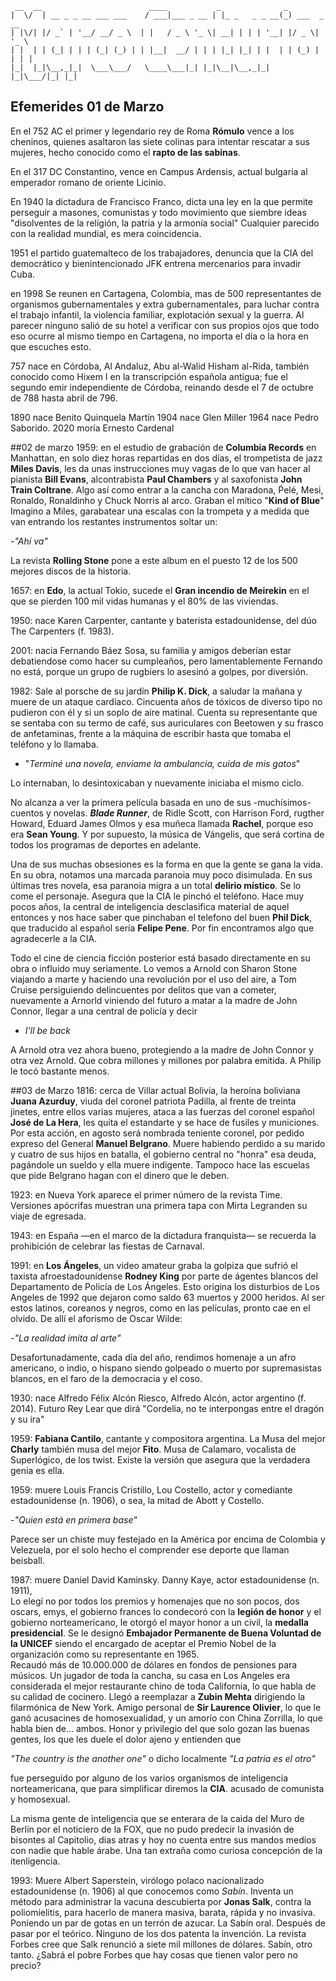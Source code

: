 ```
 __  __                        ____           _              _             
|  \/  | __ _ _ __ ___ ___    / ___|___ _ __ | |_ _   _ _ __(_) ___  _ __  
| |\/| |/ _` | '__/ __/ _ \  | |   / _ \ '_ \| __| | | | '__| |/ _ \| '_ \ 
| |  | | (_| | | | (_| (_) | | |__|  __/ | | | |_| |_| | |  | | (_) | | | |
|_|  |_|\__,_|_|  \___\___/   \____\___|_| |_|\__|\__,_|_|  |_|\___/|_| |_|
```

## Efemerides 01 de Marzo

En el 752 AC el primer y legendario rey de Roma **Rómulo** vence a los cheninos, quienes asaltaron las siete colinas para intentar rescatar a sus mujeres, hecho conocido como el **rapto de las sabinas**.

En el 317 DC Constantino, vence en Campus Ardensis, actual bulgaria al emperador romano de oriente Licinio.

En 1940 la dictadura de Francisco Franco, dicta una ley en la que permite perseguir a masones, comunistas y todo movimiento que siembre ideas "disolventes de la relígión, la patria y la armonía social"  Cualquier parecido con la realidad mundial, es mera coincidencia.

1951 el partido guatemalteco de los trabajadores, denuncia que la CIA del democrático y bienintencionado JFK entrena mercenarios para invadir Cuba.

en 1998 Se reunen en Cartagena, Colombia, mas de 500 representantes de organismos gubernamentales y extra gubernamentales, para luchar contra el trabajo infantil, la violencia familiar, explotación sexual y la guerra.  Al parecer ninguno salió de su hotel a verificar con sus propios ojos que todo eso ocurre al mismo tiempo en Cartagena, no importa el día o la hora en que escuches esto.

757 nace en Córdoba, Al Andaluz, Abu al-Walid Hisham al-Rida, también conocido como Hixem I en la transcripción española antigua; fue el segundo emir independiente de Córdoba, reinando desde el 7 de octubre de 788 hasta abril de 796.

1890 nace Benito Quinquela Martín
1904 nace Glen Miller
1964 nace Pedro Saborido.
2020 moría Ernesto Cardenal

##02 de marzo
1959: en el estudio de grabación de **Columbia Records** en Manhattan, en solo diez horas repartidas en dos días, el trompetista de jazz **Miles Davis**, les da unas instrucciones muy vagas de lo que van hacer al pianista **Bill Evans**, alcontrabista **Paul Chambers** y al saxofonista **John Train Coltrane**.  Algo así como entrar a la cancha con Maradona, Ṕelé, Mesi, Ronaldo, Ronaldinho y Chuck Norris al arco.  Graban el mítico "**Kind of Blue**"  
Imagino a Miles, garabatear una escalas con la trompeta y a medida que van entrando los restantes instrumentos soltar un:

-*"Ahí va"*

La revista **Rolling Stone** pone a este album en el puesto 12 de los 500 mejores discos de la historia.

1657: en **Edo**, la actual Tokio, sucede el **Gran incendio de Meirekin** en el que se pierden 100 mil vidas humanas y el 80% de las viviendas.

1950: nace Karen Carpenter, cantante y baterista estadounidense, del dúo The Carpenters (f. 1983).

2001: nacia Fernando Báez Sosa, su familia y amigos deberían estar debatiendose como hacer su cumpleaños, pero lamentablemente Fernando no está, porque un grupo de rugbiers lo asesinó a golpes, por diversión.

1982: Sale al porsche de su jardín **Philip K. Dick**, a saludar la mañana y muere de un ataque cardíaco. Cincuenta años de tóxicos de diverso tipo no pudieron con él y si un soplo de aire matinal.
Cuenta su representante que se sentaba con su termo de café, sus auriculares con Beetowen y su frasco de anfetaminas, frente a la máquina de escribir hasta que tomaba el teléfono y lo llamaba.  

- "*Terminé una novela, enviame la ambulancia, cuida de mis gatos*"  

Lo internaban, lo desintoxicaban y nuevamente iniciaba el mismo ciclo.

No alcanza a ver la primera película basada en uno de sus -muchísimos- cuentos y novelas.  ***Blade Runner***, de Ridle Scott, con Harrison Ford, rugther Howard, Eduard James Olmos y esa muñeca llamada **Rachel**, porque eso era **Sean Young**. Y por supuesto, la música de Vángelis, que será cortina de todos los programas de deportes en adelante. 

Una de sus muchas obsesiones es la forma en que la gente se gana la vida.  En su obra, notamos una marcada paranoia muy poco disimulada.  En sus últimas tres novela, esa paranoia migra a un total **delirio místico**.  Se lo come el personaje.  Asegura que la CIA le pinchó el teléfono.  Hace muy pocos años, la central de inteligencia desclasifica material de aquel entonces y nos hace saber que pinchaban el telefono del buen **Phil Dick**, que traducido al español sería **Felipe Pene**.  Por fin encontramos algo que agradecerle a la CIA.  

Todo el cine de ciencia ficción posterior está basado directamente en su obra o influido muy seriamente.  Lo vemos a Arnold con Sharon Stone viajando a marte y haciendo una revolución por el uso del aire, a Tom Cruise persiguiendo delincuentes por delitos que van a cometer, nuevamente a Arnorld viniendo del futuro a matar a la madre de John Connor, llegar a una central de policía y decir 

- *I'll be back*
 
A Arnold otra vez ahora bueno, protegiendo a la madre de John Connor y otra vez Arnold.  Que cobra millones y millones por palabra emitida.  A Philip le tocó bastante menos.



##03 de Marzo
1816: cerca de Villar actual Bolivia, la heroína boliviana **Juana Azurduy**, viuda del coronel patriota Padilla, al frente de treinta jinetes, entre ellos varias mujeres, ataca a las fuerzas del coronel español **José de La Hera**, les quita el estandarte y se hace de fusiles y municiones. Por esta acción, en agosto será nombrada teniente coronel, por pedido expreso del General **Manuel Belgrano**.    Muere habiendo perdido a su marido y cuatro de sus hijos en batalla, el gobierno central no "honra" esa deuda, pagándole un sueldo y ella muere indigente.  Tampoco hace las escuelas que pide Belgrano hagan con el dinero que le deben.

1923: en Nueva York aparece el primer número de la revista Time.  Versiones apócrifas muestran una primera tapa con Mirta Legranden su viaje de egresada.

1943: en España ―en el marco de la dictadura franquista― se recuerda la prohibición de celebrar las fiestas de Carnaval.

1991: en **Los Ángeles**, un video amateur graba la golpiza que sufrió el taxista afroestadounidense **Rodney King** por parte de ágentes blancos del Departamento de Policía de Los Ángeles.  Esto origina los disturbios de Los Angeles de 1992 que dejaron como saldo 63 muertos y 2000 heridos.  Al ser estos latinos, coreanos y negros, como en las películas, pronto cae en el olvido.  De allí el aforismo de Oscar Wilde:

-*"La realidad imita al arte"*

Desafortunadamente, cada día del año, rendimos homenaje a un afro americano, o indio, o hispano siendo golpeado o muerto por supremasistas blancos, en el faro de la democracia y el coso.

1930: nace Alfredo Félix Alcón Riesco, Alfredo Alcón, actor argentino (f. 2014). Futuro Rey Lear que dirá "Cordelia, no te interpongas entre el dragón y su ira"

1959: **Fabiana Cantilo**, cantante y compositora argentina.  La Musa del mejor **Charly** también musa del mejor **Fito**.  Musa de Calamaro, vocalista de Superlógico, de los twist.  Existe la versión que asegura que la verdadera genia es ella.

1959: muere Louis Francis Cristillo, Lou Costello, actor y comediante estadounidense (n. 1906), o sea, la mitad de Abott y Costello.  

-*"Quien está en primera base"* 

Parece ser un chiste muy festejado en la América por encima de Colombia y Velezuela, por el solo hecho el comprender ese deporte que llaman beisball.

1987: muere Daniel David Kaminsky.  Danny Kaye, actor estadounidense (n. 1911),  
Lo elegí no por todos los premios y homenajes que no son pocos, dos oscars, emys, el gobierno frances lo condecoró con la **legión de honor** y el gobierno  norteamericano, le otorgó el mayor honor a un civil, la **medalla presidencial**.  Se le designó **Embajador Permanente de Buena Voluntad de la UNICEF** siendo el encargado de aceptar el Premio Nobel de la organización como su representante en 1965.   
Recaudó más de 10.000.000 de dólares en fondos de pensiones para músicos. 
Un jugador de toda la cancha, su casa en Los Angeles era considerada el mejor restaurante chino de toda California, lo que habla de su calidad de cocinero.  Llegó a reemplazar a **Zubin Mehta** dirigiendo la filarmónica de New York.  Amigo personal de **Sir Laurence Olivier**, lo que le ganó acusacines de homosexualidad, y un amorío con China Zorrilla, lo que habla bien de... ambos.
Honor y privilegio del que solo gozan las buenas gentes, los que les duele el dolor ajeno y entienden que 

*"The country is the another one"* o dicho localmente *"La patria es el otro"* 

fue perseguido por alguno de los varios organismos de inteligencia norteamericana, que para simplificar diremos la **CIA**. acusado de comunista y homosexual.

La misma gente de inteligencia que se enterara de la caida del Muro de Berlín por el noticiero de la FOX, que no pudo predecir la invasión de bisontes al Capitolio, dias atras y hoy no cuenta entre sus mandos medios con nadie que hable árabe.  Una tan extraña como curiosa concepción de la itenligencia.


1993: Muere Albert Saperstein, virólogo polaco nacionalizado estadounidense (n. 1906) al que conocemos como *Sabín*.  Inventa un método para administrar la vacuna descubierta por **Jonas Salk**, contra la poliomielitis, para hacerlo de manera masiva, barata, rápida y no invasiva.  Poniendo un par de gotas en un terrón de azucar.  La Sabín oral.  Después de pasar por el teórico.  Ninguno de los dos patenta la invención.  La revista Forbes cree que Salk renunció a siete mil millones de dólares. Sabín, otro tanto.
¿Sabrá el pobre Forbes que hay cosas que tienen valor pero no precio?  


